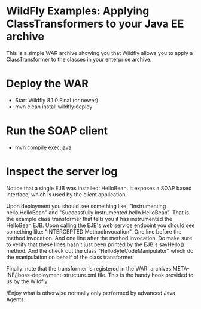 WildFly Examples: Applying ClassTransformers to your Java EE archive 
========================
This is a simple WAR archive showing you that Wildfly allows you to apply a ClassTransformer to the classes in your enterprise archive.
 
Deploy the WAR 
========================
* Start Wildfly 8.1.0.Final (or newer)
* mvn clean install wildfly:deploy

Run the SOAP client 
========================
* mvn compile exec:java

Inspect the server log  
========================
Notice that a single EJB was installed: HelloBean. It exposes a SOAP based interface, which is used by the client application.

Upon deployment you should see something like: "Instrumenting hello.HelloBean" and "Successfully instrumented hello.HelloBean".
That is the example class transformer that tells you it has instrumented the HelloBean EJB.
Upon calling the EJB's web service endpoint you should see something like: "INTERCEPTED MethodInvocation".
One line before the method invocation. And one line after the method invocation. 
Do make sure to verify that these lines hasn't just been printed by the EJB's sayHello() method.
And the check out the class "HelloByteCodeManipulator" which do the manipulation on behalf of the class transformer.

Finally: note that the transformer is registered in the WAR' archives META-INF/jboss-deployment-structure.xml file.
This is the handy hook provided to us by the Wildfly.

/Enjoy what is otherwise normally only performed by advanced Java Agents.  
